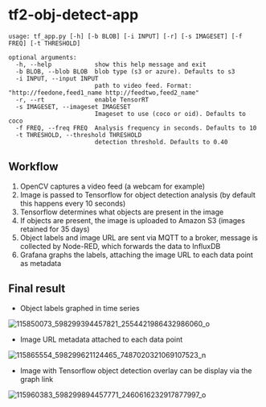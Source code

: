 # tf2-obj-detect-app

```
usage: tf_app.py [-h] [-b BLOB] [-i INPUT] [-r] [-s IMAGESET] [-f FREQ] [-t THRESHOLD]

optional arguments:
  -h, --help            show this help message and exit
  -b BLOB, --blob BLOB  blob type (s3 or azure). Defaults to s3
  -i INPUT, --input INPUT
                        path to video feed. Format: "http://feedone,feed1_name http://feedtwo,feed2_name"
  -r, --rt              enable TensorRT
  -s IMAGESET, --imageset IMAGESET
                        Imageset to use (coco or oid). Defaults to coco
  -f FREQ, --freq FREQ  Analysis frequency in seconds. Defaults to 10
  -t THRESHOLD, --threshold THRESHOLD
                        detection threshold. Defaults to 0.40
```

## Workflow
1. OpenCV captures a video feed (a webcam for example)
2. Image is passed to Tensorflow for object detection analysis (by default this happens every 10 seconds)
3. Tensorflow determines what objects are present in the image
4. If objects are present, the image is uploaded to Amazon S3 (images retained for 35 days)
5. Object labels and image URL are sent via MQTT to a broker, message is collected by Node-RED, which forwards the data to InfluxDB
6. Grafana graphs the labels, attaching the image URL to each data point as metadata

## Final result
* Object labels graphed in time series

![115850073_598299394457821_2554421986432986060_o](https://user-images.githubusercontent.com/848146/88460651-eefa9700-ce5a-11ea-91fb-44f07e8439a8.png)
* Image URL metadata attached to each data point

![115865554_598299621124465_7487020321069107523_n](https://user-images.githubusercontent.com/848146/88460650-eefa9700-ce5a-11ea-9daa-e71417d0b854.png)
* Image with Tensorflow object detection overlay can be display via the graph link

![115960383_598299894457771_2460616232917877997_o](https://user-images.githubusercontent.com/848146/88460648-ebffa680-ce5a-11ea-8051-d513211369ff.jpg)
